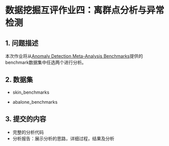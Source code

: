 # 数据挖掘互评作业四：离群点分析与异常检测

## 1. 问题描述
本次作业将从[Anomaly Detection Meta-Analysis Benchmarks](https://ir.library.oregonstate.edu/concern/datasets/47429f155?locale=en)提供的benchmark数据集中任选两个进行分析。

## 2. 数据集
* skin_benchmarks

* abalone_benchmarks  

## 3. 提交的内容
* 完整的分析代码
* 分析报告：展示分析的思路，详细过程，结果及分析